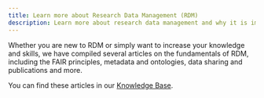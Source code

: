 ```yaml
---
title: Learn more about Research Data Management (RDM)
description: Learn more about research data management and why it is important (to us). 
---
```


Whether you are new to RDM or simply want to increase your knowledge and skills, we have compiled several articles on the fundamentals of RDM, including the FAIR principles, metadata and ontologies, data sharing and publications and more.

You can find these articles in our [Knowledge Base](https://nfdi4plants.org/nfdi4plants.knowledgebase/fundamentals/index.html).
